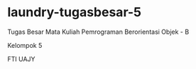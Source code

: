 # laundry-tugasbesar-5

Tugas Besar Mata Kuliah Pemrograman Berorientasi Objek - B

Kelompok 5

FTI UAJY
